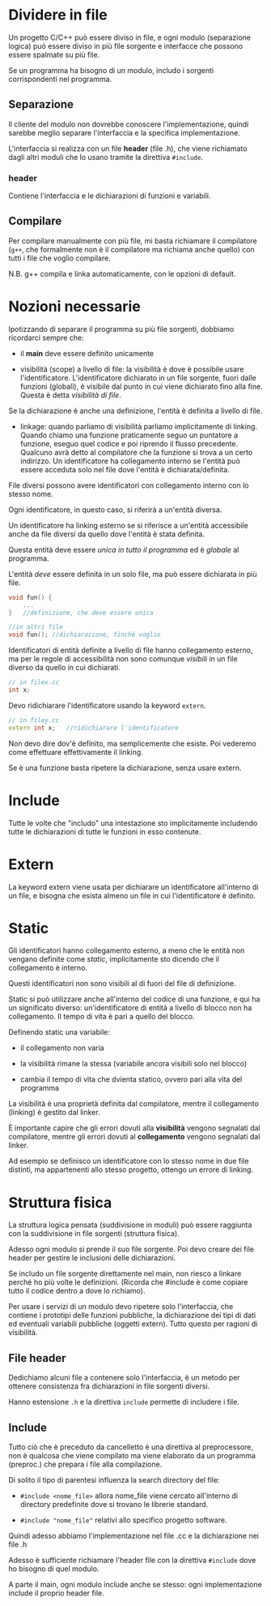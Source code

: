 # Dividere in file

Un progetto C/C++ può essere diviso in file, e ogni modulo (separazione logica)
può essere diviso in più file sorgente e interfacce che possono essere spalmate
su più file.

Se un programma ha bisogno di un modulo, includo i sorgenti corrispondenti nel
programma.

## Separazione

Il cliente del modulo non dovrebbe conoscere l'implementazione, quindi sarebbe
meglio separare l'interfaccia e la specifica implementazione.

L'interfaccia si realizza con un file **header** (file .h), che viene richiamato
dagli altri moduli che lo usano tramite la direttiva `#include`.

### header

Contiene l'interfaccia e le dichiarazioni di funzioni e variabili.

## Compilare

Per compilare manualmente con più file, mi basta richiamare il compilatore (`g++`,
che formalmente non è il compilatore ma richiama anche quello) con tutti i file
che voglio compilare.

N.B. g++ compila e linka automaticamente, con le opzioni di default.

# Nozioni necessarie

Ipotizzando di separare il programma su più file sorgenti, dobbiamo ricordarci
sempre che:

- il **main** deve essere definito unicamente

- visibilità (scope) a livello di file: la visibilità è dove è possibile usare
l'identificatore. L'identificatore dichiarato in un file sorgente, fuori dalle
funzioni (globali), è visibile dal punto in cui viene dichiarato fino alla fine.
Questa è detta _visibilità di file_.

Se la dichiarazione è anche una definizione, l'entità è definita a livello di file.

- linkage: quando parliamo di visibilità parliamo implicitamente di linking.
Quando chiamo una funzione praticamente seguo un puntatore a funzione, eseguo quel
codice e poi riprendo il flusso precedente. Qualcuno avrà detto al compilatore che
la funzione si trova a un certo indirizzo.
Un identificatore ha collegamento interno se l'entità può essere acceduta solo nel
file dove l'entità è dichiarata/definita.

File diversi possono avere identificatori con collegamento interno con lo stesso
nome.

Ogni identificatore, in questo caso, si riferirà a un'entità diversa.

Un identificatore ha linking esterno se si riferisce a un'entità accessibile anche
da file diversi da quello dove l'entità è stata definita.

Questa entità deve essere _unica in tutto il programma_ ed è _globale_ al programma.

L'entità _deve_ essere definita in un solo file, ma può essere dichiarata in più
file.

```c++
void fun() {
    ...
}   //definizione, che deve essere unica

//in altri file
void fun(); //dichiarazione, finché voglio
```

Identificatori di entità definite a livello di file hanno collegamento esterno,
ma per le regole di accessibilità non sono comunque *visibili* in un file diverso
da quello in cui dichiarati.

```c++
// in filex.cc
int x;
```

Devo ridichiarare l'identificatore usando la keyword `extern`.

```c++
// in filey.cc
extern int x;   //ridichiarare l'identificatore
```

Non devo dire dov'è definito, ma semplicemente che esiste. Poi vederemo come
effettuare effettivamente il linking.

Se è una funzione basta ripetere la dichiarazione, senza usare extern.

# Include

Tutte le volte che "includo" una intestazione sto implicitamente includendo
tutte le dichiarazioni di tutte le funzioni in esso contenute.

# Extern

La keyword extern viene usata per dichiarare un identificatore all'interno
di un file, e bisogna che esista almeno un file in cui l'identificatore è definito.

# Static

Gli identificatori hanno collegamento esterno, a meno che le entità non
vengano definite come _static_, implicitamente sto dicendo che il collegamento
è interno.

Questi identificatori non sono visibili al di fuori del file di definizione.

Static si può utilizzare anche all'interno del codice di una funzione, e qui ha
un significato diverso: un'identificatore di entità a livello di blocco non ha
collegamento. Il tempo di vita è pari a quello del blocco.

Definendo static una variabile:

- il collegamento non varia

- la visibilità rimane la stessa (variabile ancora visibili solo nel blocco)

- cambia il tempo di vita che dvienta statico, ovvero pari alla vita del programma

La visibilità è una proprietà definita dal compilatore, mentre il collegamento (linking)
è gestito dal linker.

È importante capire che gli errori dovuti alla **visibilità** vengono segnalati dal
compilatore, mentre gli errori dovuti al **collegamento** vengono segnalati dal linker.

Ad esempio se definisco un identificatore con lo stesso nome in due file distinti,
ma appartenenti allo stesso progetto, ottengo un errore di linking.

# Struttura fisica

La struttura logica pensata (suddivisione in moduli) può essere raggiunta con la
suddivisione in file sorgenti (struttura fisica).

Adesso ogni modulo si prende il suo file sorgente. Poi devo creare dei file header
per gestire le inclusioni delle dichiarazioni.

Se includo un file sorgente direttamente nel main, non riesco a linkare perché ho più
volte le definizioni. (Ricorda che #include è come copiare tutto il codice dentro a
dove lo richiamo).

Per usare i servizi di un modulo devo ripetere solo l'interfaccia, che contiene i
prototipi delle funzioni pubbliche, la dichiarazione dei tipi di dati ed eventuali
variabili pubbliche (oggetti extern). Tutto questo per ragioni di visibilità.

## File header

Dedichiamo alcuni file a contenere solo l'interfaccia, è un metodo per ottenere
consistenza fra dichiarazioni in file sorgenti diversi.

Hanno estensione `.h` e la direttiva `include` permette di includere i file.

## Include

Tutto ciò che è preceduto da cancelletto è una direttiva al preprocessore, non è
qualcosa che viene compilato ma viene elaborato da un programma (preproc.) che prepara
i file alla compilazione.

Di solito il tipo di parentesi influenza la search directory del file:

- `#include <nome_file>` allora nome_file viene cercato all'interno di directory
predefinite dove si trovano le librerie standard.

- `#include "nome_file"` relativi allo specifico progetto software.

Quindi adesso abbiamo l'implementazione nel file .cc e la dichiarazione nei file .h

Adesso è sufficiente richiamare l'header file con la direttiva `#include` dove ho
bisogno di quel modulo.

A parte il main, ogni modulo include anche se stesso: ogni implementazione include il
proprio header file.
